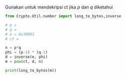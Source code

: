 Gunakan untuk mendekripsi ct jika $p$ dan $q$ diketahui

``` python
from Crypto.Util.number import long_to_bytes,inverse

# p = 
# q = 
# e = 0x10001
# ct =

n = p*q
phi = (p-1) * (q-1)
d = inverse(e, phi)
m = pow(ct, d, n)

print(long_to_bytes(m))
```

